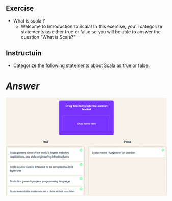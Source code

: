 ## **Exercise**

- What is scala ?
   - Welcome to Introduction to Scala! In this exercise, you'll categorize statements as either true or false so you will be able to answer the question "What is Scala?"

## **Instructuin**
- Categorize the following statements about Scala as true or false.

# ***Answer***
![image](./images/1.png)